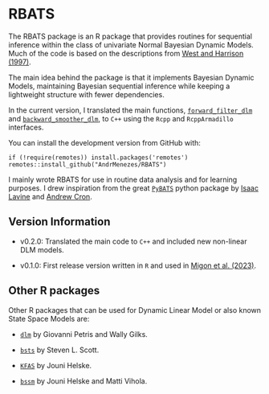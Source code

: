 # RBATS

The RBATS package is an R package that provides routines for sequential
inference within the class of univariate Normal Bayesian Dynamic Models.
Much of the code is based on the descriptions from
[West and Harrison (1997)](http://www2.stat.duke.edu/~mw/West&HarrisonBook/).

The main idea behind the package is that it implements Bayesian Dynamic Models,
maintaining Bayesian sequential inference while keeping a lightweight structure
with fewer dependencies.

In the current version, I translated the main functions,
[`forward_filter_dlm`](https://github.com/AndrMenezes/RBATS/blob/master/src/dlm.cpp#L138)
and [`backward_smoother_dlm`](https://github.com/AndrMenezes/RBATS/blob/master/src/dlm.cpp#L227), to `C++` using the
`Rcpp` and `RcppArmadillo` interfaces.

You can install the development version from GitHub with:
```
if (!require(remotes)) install.packages('remotes')
remotes::install_github("AndrMenezes/RBATS")
```

I mainly wrote RBATS for use in routine data analysis and for learning purposes.
I drew inspiration from the great [`PyBATS`](https://lavinei.github.io/pybats/)
python package by
[Isaac Lavine](https://www.linkedin.com/in/isaac-lavine-70495929/) and
[Andrew Cron](https://www.linkedin.com/in/andrewjcron/).


## Version Information

- v0.2.0: Translated the main code to `C++` and included new non-linear DLM models.

- v0.1.0: First release version written in `R` and used in [Migon et al. (2023)](https://onlinelibrary.wiley.com/doi/10.1002/asmb.2756).


## Other R packages

Other R packages that can be used for Dynamic Linear Model or also known
State Space Models are:

-   [`dlm`](https://cran.r-project.org/web/packages/dlm/index.html) by
    Giovanni Petris and Wally Gilks.

-   [`bsts`](https://cran.r-project.org/web/packages/bsts/index.html) by
    Steven L. Scott.

-   [`KFAS`](https://cran.r-project.org/web/packages/KFAS/index.html) by
    Jouni Helske.

-   [`bssm`](https://cran.r-project.org/web/packages/bssm/index.html) by
    Jouni Helske and Matti Vihola.
